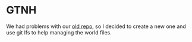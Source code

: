 # GTNH

We had problems with our [old repo](https://github.com/AugustoAmaral/GTNH), so I decided to create a new one and use git lfs to help managing the world files.
